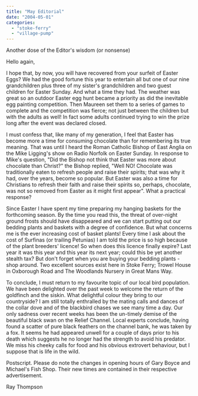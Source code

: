 ```yaml
---
title: "May Editorial"
date: "2004-05-01"
categories: 
  - "stoke-ferry"
  - "village-pump"
---
```


Another dose of the Editor's wisdom (or nonsense)

Hello again,

I hope that, by now, you will have recovered from your surfeit of Easter Eggs? We had the good fortune this year to entertain all but one of our nine grandchildren plus three of my sister's grandchildren and two guest children for Easter Sunday. And what a time they had. The weather was great so an outdoor Easter egg hunt became a priority as did the inevitable egg painting competition. Then Maureen set them to a series of games to complete and the competition was fierce; not just between the children but with the adults as well! In fact some adults continued trying to win the prize long after the event was declared closed.

I must confess that, like many of my generation, I feel that Easter has become more a time for consuming chocolate than for remembering its true meaning. That was until I heard the Roman Catholic Bishop of East Anglia on the Mike Ligging's show on Radio Norfolk on Easter Sunday. In response to Mike's question, "Did the Bishop not think that Easter was more about chocolate than Christ?" the Bishop replied, "Well NO! Chocolate was traditionally eaten to refresh people and raise their spirits; that was why it had, over the years, become so popular. But Easter was also a time for Christians to refresh their faith and raise their spirits so, perhaps, chocolate, was not so removed from Easter as it might first appear". What a practical response?

Since Easter I have spent my time preparing my hanging baskets for the forthcoming season. By the time you read this, the threat of over-night ground frosts should have disappeared and we can start putting out our bedding plants and baskets with a degree of confidence. But what concerns me is the ever increasing cost of basket plants! Every time I ask about the cost of Surfinas (or trailing Petunias) I am told the price is so high because of the plant breeders' licence! So when does this licence finally expire? Last year it was this year and this year its next year; could this be yet another stealth tax? But don't forget when you are buying your bedding plants - shop around. Two excellent sources exist here in Stoke Ferry; Trowel House in Oxborough Road and The Woodlands Nursery in Great Mans Way.

To conclude, I must return to my favourite topic of our local bird population. We have been delighted over the past week to welcome the return of the goldfinch and the siskin. What delightful colour they bring to our countryside? I am still totally enthralled by the mating calls and dances of the collar dove and of the blackbird chases we see many time a day. Our only sadness over recent weeks has been the un-timely demise of the beautiful black swan on the Relief Channel. Local experts conclude, having found a scatter of pure black feathers on the channel bank, he was taken by a fox. It seems he had appeared unwell for a couple of days prior to his death which suggests he no longer had the strength to avoid his predator. We miss his cheeky calls for food and his obvious extrovert behaviour, but I suppose that is life in the wild.

Postscript. Please do note the changes in opening hours of Gary Boyce and Michael's Fish Shop. Their new times are contained in their respective advertisement.

Ray Thompson
